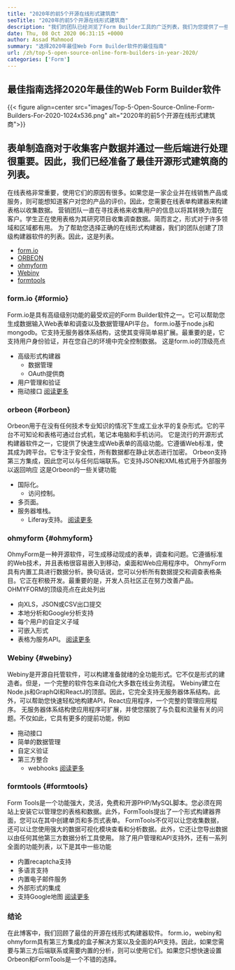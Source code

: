 ```yaml
---
title: "2020年的前5个开源在线形式建筑商" 
seoTitle: "2020年的前5个开源在线形式建筑商" 
description: "我们的团队已经浏览了Form Builder工具的广泛列表，我们为您提供了一些简短的在线形式构建器软件。" 
date: Thu, 08 Oct 2020 06:31:15 +0000
author: Assad Mahmood
summary: "选择2020年最佳Web Form Builder软件的最佳指南" 
url: /zh/top-5-open-source-online-form-builders-in-year-2020/
categories: ['Form']
---
```


## 最佳指南选择2020年最佳的Web Form Builder软件

{{< figure align=center src="images/Top-5-Open-Source-Online-Form-Builders-For-2020-1024x536.png" alt="2020年的前5个开源在线形式建筑商">}}


## 表单制造商对于收集客户数据并通过一些后端进行处理很重要。因此，我们已经准备了最佳开源形式建筑商的列表。
在线表格非常重要，使用它们的原因有很多。如果您是一家企业并在线销售产品或服务，则可能想知道客户对您的产品的评价。因此，您需要在线表单构建器来构建表格以收集数据。
营销团队一直在寻找表格来收集用户的信息以将其转换为潜在客户。学生正在使用表格为其研究项目收集调查数据。简而言之，形式对于许多领域和区域都有用。
为了帮助您选择正确的在线形式构建器，我们的团队创建了顶级构建器软件的列表。因此，这是列表。
  * [form.io][1]
  * [ORBEON][2]
  * [ohmyform][3]
  * [Webiny][4]
  * [formtools][5]


###  **form.io**  {#formio}

Form.io是具有高级级别功能的最受欢迎的Form Builder软件之一。它可以帮助您生成数据输入Web表单和调查以及数据管理API平台。
form.io基于node.js和mongodb。它支持无服务器体系结构，这使其变得简单易扩展。最重要的是，它支持用户身份验证，并在您自己的环境中完全控制数据。
这是form.io的顶级亮点
* 高级形式构建器
  * 数据管理
  * OAuth提供商
* 用户管理和验证
* 拖动接口
    [阅读更多][6]


###  **orbeon**  {#orbeon}

Orbeon用于在没有任何技术专业知识的情况下生成工业水平的复杂形式。它的平台不可知论和表格可通过台式机，笔记本电脑和手机访问。
它是流行的开源形式构建器软件之一，它提供了快速生成Web表单的高级功能。它遵循Web标准，使其成为跨平台。它专注于安全性，所有数据都在静止状态进行加密。
Orbeon支持第三方集成，因此您可以与任何后端联系。它支持JSON和XML格式用于外部服务以返回响应
这是Orbeon的一些关键功能
* 国际化。
  * 访问控制。
* 多页面。
* 服务器堆栈。
  * Liferay支持。
    [阅读更多][7]


###  **ohmyform**  {#ohmyform}

OhmyForm是一种开源软件，可生成移动现成的表单，调查和问题。它遵循标准的Web技术，并且表格很容易嵌入到移动，桌面和Web应用程序中。
OhmyForm具有内置工具进行数据分析。换句话说，您可以分析所有数据提交和调查表格条目。它正在积极开发。最重要的是，开发人员社区正在努力改善产品。
OHMYFORM的顶级亮点在此处列出
* 向XLS，JSON或CSV出口提交
* 本地分析和Google分析支持
* 每个用户的自定义子域
* 可嵌入形式
* 表格为服务API。
    [阅读更多][8]


###  **Webiny**  {#webiny}

Webiny是开源自托管软件，可以构建准备就绪的全功能形式。它不仅是形式的建造者。但是，一个完整的软件包来自动化大多数在线业务流程。
Webiny建立在Node.js和GraphQl和ReactJ的顶部。因此，它完全支持无服务器体系结构。此外，可以帮助您快速轻松地构建API，React应用程序，一个完整的管理应用程序。
无服务器体系结构使应用程序可扩展，并使您摆脱了与负载和流量有关的问题。不仅如此，它具有更多的提前功能，例如
* 拖动接口
* 简单的数据管理
* 自定义验证
* 第三方整合
  * webhooks
    [阅读更多][9]


###  **formtools**  {#formtools}

Form Tools是一个功能强大，灵活，免费和开源PHP/MySQL脚本。您必须在网站上安装它以管理您的表格和数据。此外，FormTools提出了一个形式构建器界面，您可以在其中创建单页和多页式表单。
FormTools不仅可以让您收集数据，还可以让您使用强大的数据可视化模块查看和分析数据。此外，它还让您导出数据以由任何其他第三方数据分析工具使用。
除了用户管理和API支持外，还有一系列全面的功能列表，以下是其中一些功能
* 内置recaptcha支持
* 多语言支持
* 内置电子邮件服务
* 外部形式的集成
* 支持Google地图
    [阅读更多][10]

### 结论
在此博客中，我们回顾了最佳的开源在线形式构建器软件。 form.io，webiny和ohmyform具有第三方集成的盒子解决方案以及全面的API支持。因此，如果您需要与第三方后端联系或需要内置的分析，则可以使用它们。如果您只想快速设置Orbeon和FormTools是一个不错的选择。



 [1]: #formio
 [2]: #orbeon
 [3]: #ohmyform
 [4]: #webiny
 [5]: #formtools
 [6]: https://products.containerize.com/form/formio
 [7]: https://products.containerize.com/form/orbeon
 [8]: https://products.containerize.com/form/ohmyform
 [9]: https://products.containerize.com/form/webiny
 [10]: https://products.containerize.com/form/formtools
